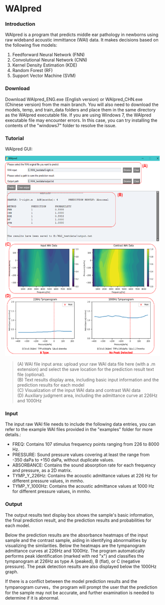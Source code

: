 # WAIpred

### Introduction

WAIpred is a program that predicts middle ear pathology in newborns using raw wideband acoustic immittance (WAI) data. It makes decisions based on the following five models:

1. Feedforward Neural Network (FNN)  
2. Convolutional Neural Network (CNN)  
3. Kernel Density Estimation (KDE)  
4. Random Forest (RF)  
5. Support Vector Machine (SVM)

### Download

Download WAIpred_ENG.exe (English version) or WAIpred_CHN.exe (Chinese version) from the main branch. You will also need to download the models, temp, and train_data folders and place them in the same directory as the WAIpred executable file. If you are using Windows 7, the WAIpred executable file may encounter errors. In this case, you can try installing the contents of the "windows7" folder to resolve the issue.  

### Tutorial
WAIpred GUI:  

<img src="https://github.com/yk-Zhao/WAIpred/blob/main/introduction/GUI-2.png" width="600" height="650">

>(A) WAI file input area: upload your raw WAI data file here (with a .m extension) and select the save location for the prediction result text file (optional).  
>(B) Text results display area, including basic input information and the prediction results for each model  
>(C) Visualization of the input WAI data and contrast WAI data  
>(D) Auxiliary judgment area, including the admittance curve at 226Hz and 1000Hz  

### Input
The input raw WAI file needs to include the following data entries, you can refer to the example WAI files provided in the "examples" folder for more details.:  
* FREQ: Contains 107 stimulus frequency points ranging from 226 to 8000 Hz.
* PRESSURE: Sound pressure values covering at least the range from -350 daPa to +150 daPa, without duplicate values.
* ABSORBANCE: Contains the sound absorption rate for each frequency and pressure, as a 2D matrix.
* TYMP_Y_226Hz: Contains the acoustic admittance values at 226 Hz for different pressure values, in mmho.
* TYMP_Y_1000Hz: Contains the acoustic admittance values at 1000 Hz for different pressure values, in mmho.

### Output
The output results text display box shows the sample's basic information, the final prediction result, and the prediction results and probabilities for each model.

Below the prediction results are the absorbance heatmaps of the input sample and the contrast sample, aiding in identifying abnormalities by visualizing the similarities. Below the heatmaps are the tympanogram admittance curves at 226Hz and 1000Hz. The program automatically performs peak identification (marked with red "x") and classifies the tympanogram at 226Hz as type A (peaked), B (flat), or C (negative pressure). The peak detection results are also displayed below the 1000Hz graph.  

If there is a conflict between the model prediction results and the tympanogram curves，the program will prompt the user that the prediction for the sample may not be accurate, and further examination is needed to determine if it is abnormal.
